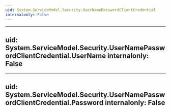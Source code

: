 ```yaml
---
uid: System.ServiceModel.Security.UserNamePasswordClientCredential
internalonly: False
---
```


---
uid: System.ServiceModel.Security.UserNamePasswordClientCredential.UserName
internalonly: False
---

---
uid: System.ServiceModel.Security.UserNamePasswordClientCredential.Password
internalonly: False
---
